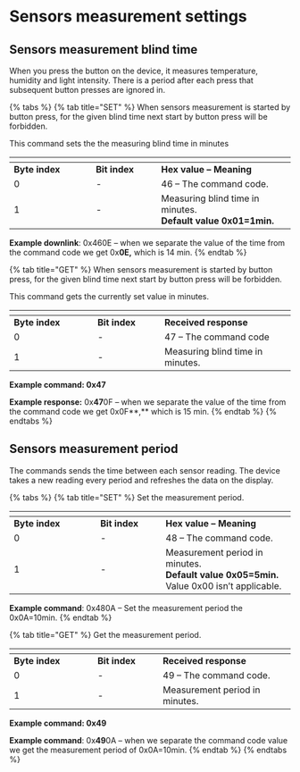 # Sensors measurement settings

## Sensors measurement blind time

When you press the button on the device, it measures temperature, humidity and light intensity. There is a period after each press that subsequent button presses are ignored in.

{% tabs %}
{% tab title="SET" %}
When sensors measurement is started by button press, for the given blind time next start by button press will be forbidden.

This command sets the the measuring blind time in minutes

<table data-header-hidden><thead><tr><th width="131"></th><th width="101"></th><th></th></tr></thead><tbody><tr><td><strong>Byte index</strong></td><td><strong>Bit index</strong></td><td><strong>Hex value – Meaning</strong></td></tr><tr><td>0</td><td>-</td><td>46 – The command code.</td></tr><tr><td>1</td><td>-</td><td>Measuring blind time in minutes.<br><strong>Default</strong> <strong>value 0x01=1min.</strong></td></tr></tbody></table>

**Example downlink**: 0x460E – when we separate the value of the time from the command code we get 0x**0E,** which is 14 min.
{% endtab %}

{% tab title="GET" %}
When sensors measurement is started by button press, for the given blind time next start by button press will be forbidden.

This command gets the currently set value in minutes.

<table data-header-hidden><thead><tr><th width="133.99999999999997"></th><th width="104"></th><th></th></tr></thead><tbody><tr><td><strong>Byte index</strong></td><td><strong>Bit index</strong></td><td><strong>Received response</strong></td></tr><tr><td>0</td><td>-</td><td>47 – The command code</td></tr><tr><td>1</td><td>-</td><td>Measuring blind time in minutes.</td></tr></tbody></table>

**Example command: 0x47**

**Example response:** 0x**47**0F – when we separate the value of the time from the command code we get 0x0F**,** which is 15 min.
{% endtab %}
{% endtabs %}

## Sensors measurement period

The commands sends the time between each sensor reading. The device takes a new reading every period and refreshes the data on the display.

{% tabs %}
{% tab title="SET" %}
Set the measurement period.

<table data-header-hidden><thead><tr><th width="139"></th><th width="101"></th><th></th></tr></thead><tbody><tr><td><strong>Byte index</strong></td><td><strong>Bit index</strong></td><td><strong>Hex value – Meaning</strong></td></tr><tr><td>0</td><td>-</td><td>48 – The command code.</td></tr><tr><td>1</td><td>-</td><td>Measurement period in minutes.<br><strong>Default</strong> <strong>value 0x05=5min.</strong> Value 0x00 isn’t applicable.</td></tr></tbody></table>

**Example command**: 0x480A – Set the measurement period the 0x0A=10min.
{% endtab %}

{% tab title="GET" %}
Get the measurement period.

<table data-header-hidden><thead><tr><th width="133.99999999999997"></th><th width="101"></th><th></th></tr></thead><tbody><tr><td><strong>Byte index</strong></td><td><strong>Bit index</strong></td><td><strong>Received response</strong></td></tr><tr><td>0</td><td>-</td><td>49 – The command code.</td></tr><tr><td>1</td><td>-</td><td>Measurement period in minutes.</td></tr></tbody></table>

**Example command: 0x49**

**Example command**: 0x**49**0A – when we separate the command code value we get the measurement period of 0x0A=10min.
{% endtab %}
{% endtabs %}
